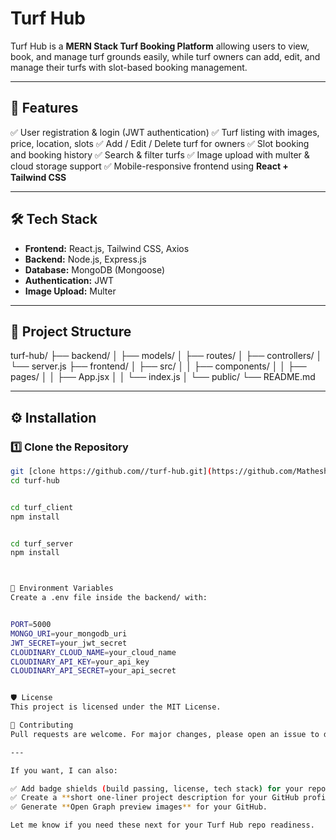 # Turf Hub

Turf Hub is a **MERN Stack Turf Booking Platform** allowing users to view, book, and manage turf grounds easily, while turf owners can add, edit, and manage their turfs with slot-based booking management.

---

## 🚀 Features

✅ User registration & login (JWT authentication)
✅ Turf listing with images, price, location, slots
✅ Add / Edit / Delete turf for owners
✅ Slot booking and booking history
✅ Search & filter turfs
✅ Image upload with multer & cloud storage support
✅ Mobile-responsive frontend using **React + Tailwind CSS**

---

## 🛠 Tech Stack

- **Frontend:** React.js, Tailwind CSS, Axios
- **Backend:** Node.js, Express.js
- **Database:** MongoDB (Mongoose)
- **Authentication:** JWT
- **Image Upload:** Multer

---

## 📂 Project Structure


turf-hub/
├── backend/
│ ├── models/
│ ├── routes/
│ ├── controllers/
│ └── server.js
├── frontend/
│ ├── src/
│ │ ├── components/
│ │ ├── pages/
│ │ ├── App.jsx
│ │ └── index.js
│ └── public/
└── README.md



---

## ⚙️ Installation

### 1️⃣ Clone the Repository

```bash
git [clone https://github.com//turf-hub.git](https://github.com/Mathesh-299/Turf_Hub.git)
cd turf-hub


cd turf_client
npm install


cd turf_server
npm install



🚩 Environment Variables
Create a .env file inside the backend/ with:


PORT=5000
MONGO_URI=your_mongodb_uri
JWT_SECRET=your_jwt_secret
CLOUDINARY_CLOUD_NAME=your_cloud_name
CLOUDINARY_API_KEY=your_api_key
CLOUDINARY_API_SECRET=your_api_secret


🛡️ License
This project is licensed under the MIT License.

🤝 Contributing
Pull requests are welcome. For major changes, please open an issue to discuss what you would like to change.

---

If you want, I can also:

✅ Add badge shields (build passing, license, tech stack) for your repo.
✅ Create a **short one-liner project description for your GitHub profile**.
✅ Generate **Open Graph preview images** for your GitHub.

Let me know if you need these next for your Turf Hub repo readiness.
